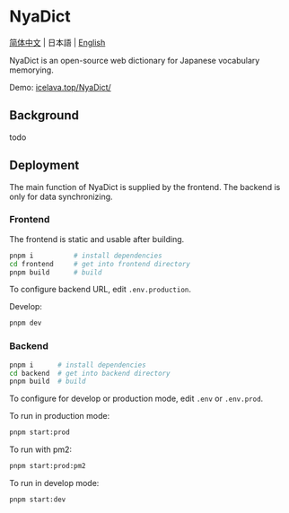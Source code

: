 # NyaDict

[简体中文](./ReadMe.zh-Hans.md) | 日本語 | [English](../ReadMe.md)

NyaDict is an open-source web dictionary for Japanese vocabulary memorying.

Demo: [icelava.top/NyaDict/](https://icelava.top/NyaDict/)

## Background

todo

## Deployment

The main function of NyaDict is supplied by the frontend. The backend is only for data synchronizing.

### Frontend

The frontend is static and usable after building.

```bash
pnpm i          # install dependencies
cd frontend     # get into frontend directory
pnpm build      # build
```

To configure backend URL, edit `.env.production`.

Develop:

```bash
pnpm dev
```

### Backend

```bash
pnpm i      # install dependencies
cd backend  # get into backend directory
pnpm build  # build
```

To configure for develop or production mode, edit `.env` or `.env.prod`.

To run in production mode:

```bash
pnpm start:prod
```

To run with pm2:

```bash
pnpm start:prod:pm2
```

To run in develop mode:

```bash
pnpm start:dev
```
